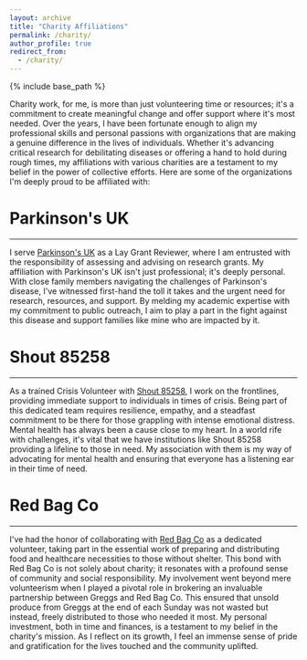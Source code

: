 ```yaml
---
layout: archive
title: "Charity Affiliations"
permalink: /charity/
author_profile: true
redirect_from:
  - /charity/
---
```


{% include base_path %}

Charity work, for me, is more than just volunteering time or resources; it's a commitment to create meaningful change and offer support where it's most needed. Over the years, I have been fortunate enough to align my professional skills and personal passions with organizations that are making a genuine difference in the lives of individuals. Whether it's advancing critical research for debilitating diseases or offering a hand to hold during rough times, my affiliations with various charities are a testament to my belief in the power of collective efforts. Here are some of the organizations I'm deeply proud to be affiliated with:

# Parkinson's UK
------

I serve [Parkinson's UK](https://www.parkinsons.org.uk/) as a Lay Grant Reviewer, where I am entrusted with the responsibility of assessing and advising on research grants. My affiliation with Parkinson's UK isn't just professional; it's deeply personal. With close family members navigating the challenges of Parkinson's disease, I've witnessed first-hand the toll it takes and the urgent need for research, resources, and support. By melding my academic expertise with my commitment to public outreach, I aim to play a part in the fight against this disease and support families like mine who are impacted by it.

# Shout 85258
------

As a trained Crisis Volunteer with [Shout 85258](https://giveusashout.org/), I work on the frontlines, providing immediate support to individuals in times of crisis. Being part of this dedicated team requires resilience, empathy, and a steadfast commitment to be there for those grappling with intense emotional distress. Mental health has always been a cause close to my heart. In a world rife with challenges, it's vital that we have institutions like Shout 85258 providing a lifeline to those in need. My association with them is my way of advocating for mental health and ensuring that everyone has a listening ear in their time of need.

# Red Bag Co
------

I've had the honor of collaborating with [Red Bag Co](https://redbagco.bigcartel.com/) as a dedicated volunteer, taking part in the essential work of preparing and distributing food and healthcare necessities to those without shelter. This bond with Red Bag Co is not solely about charity; it resonates with a profound sense of community and social responsibility. My involvement went beyond mere volunteerism when I played a pivotal role in brokering an invaluable partnership between Greggs and Red Bag Co. This ensured that unsold produce from Greggs at the end of each Sunday was not wasted but instead, freely distributed to those who needed it most. My personal investment, both in time and finances, is a testament to my belief in the charity's mission. As I reflect on its growth, I feel an immense sense of pride and gratification for the lives touched and the community uplifted.